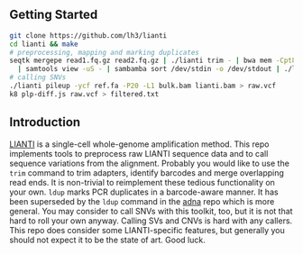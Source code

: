 ## Getting Started

```sh
git clone https://github.com/lh3/lianti
cd lianti && make
# preprocessing, mapping and marking duplicates
seqtk mergepe read1.fq.gz read2.fq.gz | ./lianti trim - | bwa mem -Cpt8 ref.fa - \
  | samtools view -uS - | sambamba sort /dev/stdin -o /dev/stdout | ./lianti ldup - > aln.bam
# calling SNVs
./lianti pileup -ycf ref.fa -P20 -L1 bulk.bam lianti.bam > raw.vcf
k8 plp-diff.js raw.vcf > filtered.txt
```

## Introduction

[LIANTI][lianti-paper] is a single-cell whole-genome amplification method.
This repo implements tools to preprocess raw LIANTI sequence data and to
call sequence variations from the alignment. Probably you would like to use the
`trim` command to trim adapters, identify barcodes and merge overlapping read
ends. It is non-trivial to reimplement these tedious functionality on your own.
`ldup` marks PCR duplicates in a barcode-aware manner. It has been superseded
by the `ldup` command in the [adna][adna] repo which is more general. You may
consider to call SNVs with this toolkit, too, but it is not that hard to roll
your own anyway. Calling SVs and CNVs is hard with any callers. This repo does
consider some LIANTI-specific features, but generally you should not expect it
to be the state of art. Good luck.

[adna]: https://github.com/DReichLab/adna
[lianti-paper]: http://science.sciencemag.org/content/356/6334/189
